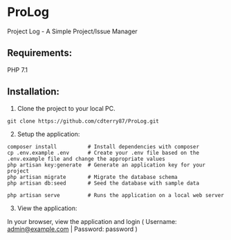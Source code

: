 # ProLog
Project Log - A Simple Project/Issue Manager

## Requirements:
PHP 7.1

## Installation:
1. Clone the project to your local PC.
```
git clone https://github.com/cdterry87/ProLog.git
```

2. Setup the application:
```
composer install          # Install dependencies with composer
cp .env.example .env      # Create your .env file based on the .env.example file and change the appropriate values
php artisan key:generate  # Generate an application key for your project
php artisan migrate       # Migrate the database schema
php artisan db:seed       # Seed the database with sample data

php artisan serve         # Runs the application on a local web server
```

3. View the application:

In your browser, view the application and login ( Username: admin@example.com | Password: password )
